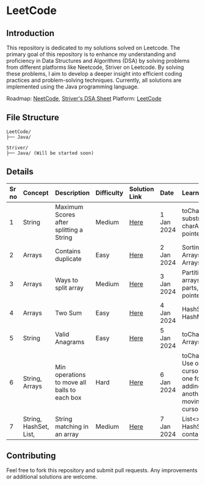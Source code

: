 # LeetCode

## Introduction

This repository is dedicated to my solutions solved on Leetcode. The primary goal of this repository is to enhance my understanding and proficiency in Data Structures and Algorithms (DSA) by solving problems from different platforms like Neetcode, Striver on Leetcode. By solving these problems, I aim to develop a deeper insight into efficient coding practices and problem-solving techniques. Currently, all solutions are implemented using the Java programming language.

Roadmap: [NeetCode](https://www.neetcode.io), [Striver's DSA Sheet](https://takeuforward.org/)
Platform: [LeetCode](https://www.leetcode.com)

## File Structure

```
LeetCode/
├── Java/

Striver/
├── Java/ (Will be started soon)

```

## Details

| Sr no | Concept         | Description                                  | Difficulty | Solution Link | Date       | Learnings                                                                          |
| :---- | :-------------- | :------------------------------------------- | :--------- | :------------ | :--------- | :--------------------------------------------------------------------------------- |
| 1     | String          | Maximum Scores after splitting a String      | Medium     | [Here]()      | 1 Jan 2024 | toCharArray(), substring(), charAt(), 2 pointer form                               |
| 2     | Arrays          | Contains duplicate                           | Easy       | [Here]()      | 2 Jan 2024 | Sorting of Arrays, Arrays.sort()                                                   |
| 3     | Arrays          | Ways to split array                          | Medium     | [Here]()      | 3 Jan 2024 | Partition of arrays into 2 parts, one pointer form                                 |
| 4     | Arrays          | Two Sum                                      | Easy       | [Here]()      | 4 Jan 2024 | HashSet, HashMap                                                                   |
| 5     | String          | Valid Anagrams                               | Easy       | [Here]()      | 5 Jan 2024 | toCharArray(), Arrays.sort()                                                       |
| 6     | String, Arrays  | Min operations to move all balls to each box | Hard       | [Here]()      | 6 Jan 2024 | toCharArray(), Use of 2 cursors -> one for adding 1, and another for moving cursor |
| 7     | String, HashSet, List,  | String matching in an array                  | Medium     | [Here]()      | 7 Jan 2024 | List<>, HashSet<>, contains()   |

## Contributing

Feel free to fork this repository and submit pull requests. Any improvements or additional solutions are welcome.
